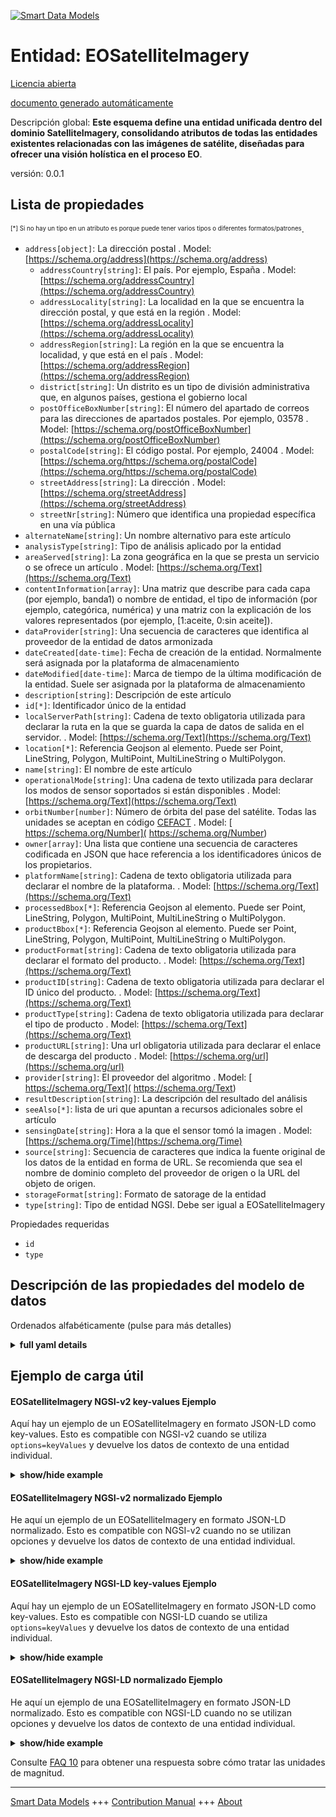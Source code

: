 <!-- 10-Header -->  
[![Smart Data Models](https://smartdatamodels.org/wp-content/uploads/2022/01/SmartDataModels_logo.png "Logo")](https://smartdatamodels.org)  
Entidad: EOSatelliteImagery  
===========================<!-- /10-Header -->  
<!-- 15-License -->  
[Licencia abierta](https://github.com/smart-data-models//dataModel.SatelliteImagery/blob/master/EOSatelliteImagery/LICENSE.md)  
[documento generado automáticamente](https://docs.google.com/presentation/d/e/2PACX-1vTs-Ng5dIAwkg91oTTUdt8ua7woBXhPnwavZ0FxgR8BsAI_Ek3C5q97Nd94HS8KhP-r_quD4H0fgyt3/pub?start=false&loop=false&delayms=3000#slide=id.gb715ace035_0_60)  
<!-- /15-License -->  
<!-- 20-Description -->  
Descripción global: **Este esquema define una entidad unificada dentro del dominio SatelliteImagery, consolidando atributos de todas las entidades existentes relacionadas con las imágenes de satélite, diseñadas para ofrecer una visión holística en el proceso EO**.  
versión: 0.0.1  
<!-- /20-Description -->  
<!-- 30-PropertiesList -->  

## Lista de propiedades  

<sup><sub>[*] Si no hay un tipo en un atributo es porque puede tener varios tipos o diferentes formatos/patrones</sub></sup>.  
- `address[object]`: La dirección postal  . Model: [https://schema.org/address](https://schema.org/address)	- `addressCountry[string]`: El país. Por ejemplo, España  . Model: [https://schema.org/addressCountry](https://schema.org/addressCountry)  
	- `addressLocality[string]`: La localidad en la que se encuentra la dirección postal, y que está en la región  . Model: [https://schema.org/addressLocality](https://schema.org/addressLocality)  
	- `addressRegion[string]`: La región en la que se encuentra la localidad, y que está en el país  . Model: [https://schema.org/addressRegion](https://schema.org/addressRegion)  
	- `district[string]`: Un distrito es un tipo de división administrativa que, en algunos países, gestiona el gobierno local    
	- `postOfficeBoxNumber[string]`: El número del apartado de correos para las direcciones de apartados postales. Por ejemplo, 03578  . Model: [https://schema.org/postOfficeBoxNumber](https://schema.org/postOfficeBoxNumber)  
	- `postalCode[string]`: El código postal. Por ejemplo, 24004  . Model: [https://schema.org/https://schema.org/postalCode](https://schema.org/https://schema.org/postalCode)  
	- `streetAddress[string]`: La dirección  . Model: [https://schema.org/streetAddress](https://schema.org/streetAddress)  
	- `streetNr[string]`: Número que identifica una propiedad específica en una vía pública    
- `alternateName[string]`: Un nombre alternativo para este artículo  - `analysisType[string]`: Tipo de análisis aplicado por la entidad  - `areaServed[string]`: La zona geográfica en la que se presta un servicio o se ofrece un artículo  . Model: [https://schema.org/Text](https://schema.org/Text)- `contentInformation[array]`: Una matriz que describe para cada capa (por ejemplo, banda1) o nombre de entidad, el tipo de información (por ejemplo, categórica, numérica) y una matriz con la explicación de los valores representados (por ejemplo, [1:aceite, 0:sin aceite]).  - `dataProvider[string]`: Una secuencia de caracteres que identifica al proveedor de la entidad de datos armonizada  - `dateCreated[date-time]`: Fecha de creación de la entidad. Normalmente será asignada por la plataforma de almacenamiento  - `dateModified[date-time]`: Marca de tiempo de la última modificación de la entidad. Suele ser asignada por la plataforma de almacenamiento  - `description[string]`: Descripción de este artículo  - `id[*]`: Identificador único de la entidad  - `localServerPath[string]`: Cadena de texto obligatoria utilizada para declarar la ruta en la que se guarda la capa de datos de salida en el servidor.  . Model: [https://schema.org/Text](https://schema.org/Text)- `location[*]`: Referencia Geojson al elemento. Puede ser Point, LineString, Polygon, MultiPoint, MultiLineString o MultiPolygon.  - `name[string]`: El nombre de este artículo  - `operationalMode[string]`: Una cadena de texto utilizada para declarar los modos de sensor soportados si están disponibles  . Model: [https://schema.org/Text](https://schema.org/Text)- `orbitNumber[number]`: Número de órbita del pase del satélite. Todas las unidades se aceptan en código [CEFACT](https://www.unece.org/cefact.html)  . Model: [ https://schema.org/Number]( https://schema.org/Number)- `owner[array]`: Una lista que contiene una secuencia de caracteres codificada en JSON que hace referencia a los identificadores únicos de los propietarios.  - `platformName[string]`: Cadena de texto obligatoria utilizada para declarar el nombre de la plataforma.  . Model: [https://schema.org/Text](https://schema.org/Text)- `processedBbox[*]`: Referencia Geojson al elemento. Puede ser Point, LineString, Polygon, MultiPoint, MultiLineString o MultiPolygon.  - `productBbox[*]`: Referencia Geojson al elemento. Puede ser Point, LineString, Polygon, MultiPoint, MultiLineString o MultiPolygon.  - `productFormat[string]`: Cadena de texto obligatoria utilizada para declarar el formato del producto.  . Model: [https://schema.org/Text](https://schema.org/Text)- `productID[string]`: Cadena de texto obligatoria utilizada para declarar el ID único del producto.  . Model: [https://schema.org/Text](https://schema.org/Text)- `productType[string]`: Cadena de texto obligatoria utilizada para declarar el tipo de producto  . Model: [https://schema.org/Text](https://schema.org/Text)- `productURL[string]`: Una url obligatoria utilizada para declarar el enlace de descarga del producto  . Model: [https://schema.org/url](https://schema.org/url)- `provider[string]`: El proveedor del algoritmo  . Model: [ https://schema.org/Text]( https://schema.org/Text)- `resultDescription[string]`: La descripción del resultado del análisis  - `seeAlso[*]`: lista de uri que apuntan a recursos adicionales sobre el artículo  - `sensingDate[string]`: Hora a la que el sensor tomó la imagen  . Model: [https://schema.org/Time](https://schema.org/Time)- `source[string]`: Secuencia de caracteres que indica la fuente original de los datos de la entidad en forma de URL. Se recomienda que sea el nombre de dominio completo del proveedor de origen o la URL del objeto de origen.  - `storageFormat[string]`: Formato de satorage de la entidad  - `type[string]`: Tipo de entidad NGSI. Debe ser igual a EOSatelliteImagery  <!-- /30-PropertiesList -->  
<!-- 35-RequiredProperties -->  
Propiedades requeridas  
- `id`  - `type`  <!-- /35-RequiredProperties -->  
<!-- 40-NotesYaml -->  
<!-- /40-NotesYaml -->  
<!-- 50-DataModelHeader -->  
## Descripción de las propiedades del modelo de datos  
Ordenados alfabéticamente (pulse para más detalles)  
<!-- /50-DataModelHeader -->  
<!-- 60-ModelYaml -->  
<details><summary><strong>full yaml details</strong></summary>    
```yaml  
EOSatelliteImagery:    
  description: 'This schema defines a unified entity within the SatelliteImagery domain, consolidating attributes from all existing entities related to satellite imagery, designed to offer a holistic view in the EO proccess'    
  properties:    
    address:    
      description: The mailing address    
      properties:    
        addressCountry:    
          description: 'The country. For example, Spain'    
          type: string    
          x-ngsi:    
            model: https://schema.org/addressCountry    
            type: Property    
        addressLocality:    
          description: 'The locality in which the street address is, and which is in the region'    
          type: string    
          x-ngsi:    
            model: https://schema.org/addressLocality    
            type: Property    
        addressRegion:    
          description: 'The region in which the locality is, and which is in the country'    
          type: string    
          x-ngsi:    
            model: https://schema.org/addressRegion    
            type: Property    
        district:    
          description: 'A district is a type of administrative division that, in some countries, is managed by the local government'    
          type: string    
          x-ngsi:    
            type: Property    
        postOfficeBoxNumber:    
          description: 'The post office box number for PO box addresses. For example, 03578'    
          type: string    
          x-ngsi:    
            model: https://schema.org/postOfficeBoxNumber    
            type: Property    
        postalCode:    
          description: 'The postal code. For example, 24004'    
          type: string    
          x-ngsi:    
            model: https://schema.org/https://schema.org/postalCode    
            type: Property    
        streetAddress:    
          description: The street address    
          type: string    
          x-ngsi:    
            model: https://schema.org/streetAddress    
            type: Property    
        streetNr:    
          description: Number identifying a specific property on a public street    
          type: string    
          x-ngsi:    
            type: Property    
      type: object    
      x-ngsi:    
        model: https://schema.org/address    
        type: Property    
    alternateName:    
      description: An alternative name for this item    
      type: string    
      x-ngsi:    
        type: Property    
    analysisType:    
      description: Entity's type of analysis applied    
      type: string    
      x-ngsi:    
        type: Property    
    areaServed:    
      description: The geographic area where a service or offered item is provided    
      type: string    
      x-ngsi:    
        model: https://schema.org/Text    
        type: Property    
    contentInformation:    
      description: 'An array that describes for each layer (e.g. band1) or entity name, the type of information (e.g. categorical, numerical) and an array with the explanation of the depicted values (e.g. [1:oil, 0:no oil])'    
      items:    
        properties:    
          layer_categorization:    
            description: 'A string that describes the type of information (e.g. categorical, numerical)'    
            enum:    
              - categorical    
              - numerical    
            type: string    
            x-ngsi:    
              type: Property    
          layer_name:    
            description: A string that states the layer name (e.g. band1)    
            type: string    
            x-ngsi:    
              type: Property    
          values_explanation:    
            description: 'An array with the explanation of the depicted values (e.g. [1:oil, 0:no oil])'    
            items:    
              type: string    
            type: array    
            x-ngsi:    
              type: Property    
        type: object    
      type: array    
      x-ngsi:    
        type: Property    
    dataProvider:    
      description: A sequence of characters identifying the provider of the harmonised data entity    
      type: string    
      x-ngsi:    
        type: Property    
    dateCreated:    
      description: Entity creation timestamp. This will usually be allocated by the storage platform    
      format: date-time    
      type: string    
      x-ngsi:    
        type: Property    
    dateModified:    
      description: Timestamp of the last modification of the entity. This will usually be allocated by the storage platform    
      format: date-time    
      type: string    
      x-ngsi:    
        type: Property    
    description:    
      description: A description of this item    
      type: string    
      x-ngsi:    
        type: Property    
    id:    
      anyOf:    
        - description: Identifier format of any NGSI entity    
          maxLength: 256    
          minLength: 1    
          pattern: ^[\w\-\.\{\}\$\+\*\[\]`|~^@!,:\\]+$    
          type: string    
          x-ngsi:    
            type: Property    
        - description: Identifier format of any NGSI entity    
          format: uri    
          type: string    
          x-ngsi:    
            type: Property    
      description: Unique identifier of the entity    
      x-ngsi:    
        type: Property    
    localServerPath:    
      description: A mandatory text string used to declare the path that the output data layer is saved on the server    
      type: string    
      x-ngsi:    
        model: https://schema.org/Text    
        type: Property    
    location:    
      description: 'Geojson reference to the item. It can be Point, LineString, Polygon, MultiPoint, MultiLineString or MultiPolygon'    
      oneOf:    
        - description: Geojson reference to the item. Point    
          properties:    
            bbox:    
              items:    
                type: number    
              minItems: 4    
              type: array    
            coordinates:    
              items:    
                type: number    
              minItems: 2    
              type: array    
            type:    
              enum:    
                - Point    
              type: string    
          required:    
            - type    
            - coordinates    
          title: GeoJSON Point    
          type: object    
          x-ngsi:    
            type: GeoProperty    
        - description: Geojson reference to the item. LineString    
          properties:    
            bbox:    
              items:    
                type: number    
              minItems: 4    
              type: array    
            coordinates:    
              items:    
                items:    
                  type: number    
                minItems: 2    
                type: array    
              minItems: 2    
              type: array    
            type:    
              enum:    
                - LineString    
              type: string    
          required:    
            - type    
            - coordinates    
          title: GeoJSON LineString    
          type: object    
          x-ngsi:    
            type: GeoProperty    
        - description: Geojson reference to the item. Polygon    
          properties:    
            bbox:    
              items:    
                type: number    
              minItems: 4    
              type: array    
            coordinates:    
              items:    
                items:    
                  items:    
                    type: number    
                  minItems: 2    
                  type: array    
                minItems: 4    
                type: array    
              type: array    
            type:    
              enum:    
                - Polygon    
              type: string    
          required:    
            - type    
            - coordinates    
          title: GeoJSON Polygon    
          type: object    
          x-ngsi:    
            type: GeoProperty    
        - description: Geojson reference to the item. MultiPoint    
          properties:    
            bbox:    
              items:    
                type: number    
              minItems: 4    
              type: array    
            coordinates:    
              items:    
                items:    
                  type: number    
                minItems: 2    
                type: array    
              type: array    
            type:    
              enum:    
                - MultiPoint    
              type: string    
          required:    
            - type    
            - coordinates    
          title: GeoJSON MultiPoint    
          type: object    
          x-ngsi:    
            type: GeoProperty    
        - description: Geojson reference to the item. MultiLineString    
          properties:    
            bbox:    
              items:    
                type: number    
              minItems: 4    
              type: array    
            coordinates:    
              items:    
                items:    
                  items:    
                    type: number    
                  minItems: 2    
                  type: array    
                minItems: 2    
                type: array    
              type: array    
            type:    
              enum:    
                - MultiLineString    
              type: string    
          required:    
            - type    
            - coordinates    
          title: GeoJSON MultiLineString    
          type: object    
          x-ngsi:    
            type: GeoProperty    
        - description: Geojson reference to the item. MultiLineString    
          properties:    
            bbox:    
              items:    
                type: number    
              minItems: 4    
              type: array    
            coordinates:    
              items:    
                items:    
                  items:    
                    items:    
                      type: number    
                    minItems: 2    
                    type: array    
                  minItems: 4    
                  type: array    
                type: array    
              type: array    
            type:    
              enum:    
                - MultiPolygon    
              type: string    
          required:    
            - type    
            - coordinates    
          title: GeoJSON MultiPolygon    
          type: object    
          x-ngsi:    
            type: GeoProperty    
      x-ngsi:    
        type: GeoProperty    
    name:    
      description: The name of this item    
      type: string    
      x-ngsi:    
        type: Property    
    operationalMode:    
      description: A text string used to declare the supported sensor modes if available    
      type: string    
      x-ngsi:    
        model: https://schema.org/Text    
        type: Property    
    orbitNumber:    
      description: 'The orbit number of tha satellite pass. All units are accepted in [CEFACT](https://www.unece.org/cefact.html) code'    
      type: number    
      x-ngsi:    
        model: ' https://schema.org/Number'    
        type: Property    
    owner:    
      description: A List containing a JSON encoded sequence of characters referencing the unique Ids of the owner(s)    
      items:    
        anyOf:    
          - description: Identifier format of any NGSI entity    
            maxLength: 256    
            minLength: 1    
            pattern: ^[\w\-\.\{\}\$\+\*\[\]`|~^@!,:\\]+$    
            type: string    
            x-ngsi:    
              type: Property    
          - description: Identifier format of any NGSI entity    
            format: uri    
            type: string    
            x-ngsi:    
              type: Property    
        description: Unique identifier of the entity    
        x-ngsi:    
          type: Property    
      type: array    
      x-ngsi:    
        type: Property    
    platformName:    
      description: A mandatory text string used to declare the name of the platform    
      type: string    
      x-ngsi:    
        model: https://schema.org/Text    
        type: Property    
    processedBbox:    
      description: 'Geojson reference to the item. It can be Point, LineString, Polygon, MultiPoint, MultiLineString or MultiPolygon'    
      oneOf:    
        - description: Geojson reference to the item. Point    
          properties:    
            bbox:    
              items:    
                type: number    
              minItems: 4    
              type: array    
            coordinates:    
              items:    
                type: number    
              minItems: 2    
              type: array    
            type:    
              enum:    
                - Point    
              type: string    
          required:    
            - type    
            - coordinates    
          title: GeoJSON Point    
          type: object    
          x-ngsi:    
            type: GeoProperty    
        - description: Geojson reference to the item. LineString    
          properties:    
            bbox:    
              items:    
                type: number    
              minItems: 4    
              type: array    
            coordinates:    
              items:    
                items:    
                  type: number    
                minItems: 2    
                type: array    
              minItems: 2    
              type: array    
            type:    
              enum:    
                - LineString    
              type: string    
          required:    
            - type    
            - coordinates    
          title: GeoJSON LineString    
          type: object    
          x-ngsi:    
            type: GeoProperty    
        - description: Geojson reference to the item. Polygon    
          properties:    
            bbox:    
              items:    
                type: number    
              minItems: 4    
              type: array    
            coordinates:    
              items:    
                items:    
                  items:    
                    type: number    
                  minItems: 2    
                  type: array    
                minItems: 4    
                type: array    
              type: array    
            type:    
              enum:    
                - Polygon    
              type: string    
          required:    
            - type    
            - coordinates    
          title: GeoJSON Polygon    
          type: object    
          x-ngsi:    
            type: GeoProperty    
        - description: Geojson reference to the item. MultiPoint    
          properties:    
            bbox:    
              items:    
                type: number    
              minItems: 4    
              type: array    
            coordinates:    
              items:    
                items:    
                  type: number    
                minItems: 2    
                type: array    
              type: array    
            type:    
              enum:    
                - MultiPoint    
              type: string    
          required:    
            - type    
            - coordinates    
          title: GeoJSON MultiPoint    
          type: object    
          x-ngsi:    
            type: GeoProperty    
        - description: Geojson reference to the item. MultiLineString    
          properties:    
            bbox:    
              items:    
                type: number    
              minItems: 4    
              type: array    
            coordinates:    
              items:    
                items:    
                  items:    
                    type: number    
                  minItems: 2    
                  type: array    
                minItems: 2    
                type: array    
              type: array    
            type:    
              enum:    
                - MultiLineString    
              type: string    
          required:    
            - type    
            - coordinates    
          title: GeoJSON MultiLineString    
          type: object    
          x-ngsi:    
            type: GeoProperty    
        - description: Geojson reference to the item. MultiLineString    
          properties:    
            bbox:    
              items:    
                type: number    
              minItems: 4    
              type: array    
            coordinates:    
              items:    
                items:    
                  items:    
                    items:    
                      type: number    
                    minItems: 2    
                    type: array    
                  minItems: 4    
                  type: array    
                type: array    
              type: array    
            type:    
              enum:    
                - MultiPolygon    
              type: string    
          required:    
            - type    
            - coordinates    
          title: GeoJSON MultiPolygon    
          type: object    
          x-ngsi:    
            type: GeoProperty    
      x-ngsi:    
        type: GeoProperty    
    productBbox:    
      description: 'Geojson reference to the item. It can be Point, LineString, Polygon, MultiPoint, MultiLineString or MultiPolygon'    
      oneOf:    
        - description: Geojson reference to the item. Point    
          properties:    
            bbox:    
              items:    
                type: number    
              minItems: 4    
              type: array    
            coordinates:    
              items:    
                type: number    
              minItems: 2    
              type: array    
            type:    
              enum:    
                - Point    
              type: string    
          required:    
            - type    
            - coordinates    
          title: GeoJSON Point    
          type: object    
          x-ngsi:    
            type: GeoProperty    
        - description: Geojson reference to the item. LineString    
          properties:    
            bbox:    
              items:    
                type: number    
              minItems: 4    
              type: array    
            coordinates:    
              items:    
                items:    
                  type: number    
                minItems: 2    
                type: array    
              minItems: 2    
              type: array    
            type:    
              enum:    
                - LineString    
              type: string    
          required:    
            - type    
            - coordinates    
          title: GeoJSON LineString    
          type: object    
          x-ngsi:    
            type: GeoProperty    
        - description: Geojson reference to the item. Polygon    
          properties:    
            bbox:    
              items:    
                type: number    
              minItems: 4    
              type: array    
            coordinates:    
              items:    
                items:    
                  items:    
                    type: number    
                  minItems: 2    
                  type: array    
                minItems: 4    
                type: array    
              type: array    
            type:    
              enum:    
                - Polygon    
              type: string    
          required:    
            - type    
            - coordinates    
          title: GeoJSON Polygon    
          type: object    
          x-ngsi:    
            type: GeoProperty    
        - description: Geojson reference to the item. MultiPoint    
          properties:    
            bbox:    
              items:    
                type: number    
              minItems: 4    
              type: array    
            coordinates:    
              items:    
                items:    
                  type: number    
                minItems: 2    
                type: array    
              type: array    
            type:    
              enum:    
                - MultiPoint    
              type: string    
          required:    
            - type    
            - coordinates    
          title: GeoJSON MultiPoint    
          type: object    
          x-ngsi:    
            type: GeoProperty    
        - description: Geojson reference to the item. MultiLineString    
          properties:    
            bbox:    
              items:    
                type: number    
              minItems: 4    
              type: array    
            coordinates:    
              items:    
                items:    
                  items:    
                    type: number    
                  minItems: 2    
                  type: array    
                minItems: 2    
                type: array    
              type: array    
            type:    
              enum:    
                - MultiLineString    
              type: string    
          required:    
            - type    
            - coordinates    
          title: GeoJSON MultiLineString    
          type: object    
          x-ngsi:    
            type: GeoProperty    
        - description: Geojson reference to the item. MultiLineString    
          properties:    
            bbox:    
              items:    
                type: number    
              minItems: 4    
              type: array    
            coordinates:    
              items:    
                items:    
                  items:    
                    items:    
                      type: number    
                    minItems: 2    
                    type: array    
                  minItems: 4    
                  type: array    
                type: array    
              type: array    
            type:    
              enum:    
                - MultiPolygon    
              type: string    
          required:    
            - type    
            - coordinates    
          title: GeoJSON MultiPolygon    
          type: object    
          x-ngsi:    
            type: GeoProperty    
      x-ngsi:    
        type: GeoProperty    
    productFormat:    
      description: A mandatory text string used to declare the format of the product    
      type: string    
      x-ngsi:    
        model: https://schema.org/Text    
        type: Property    
    productID:    
      description: A mandatory text string used to declare the unique ID of the product    
      type: string    
      x-ngsi:    
        model: https://schema.org/Text    
        type: Property    
    productType:    
      description: A mandatory text string used to declare the type of the product    
      type: string    
      x-ngsi:    
        model: https://schema.org/Text    
        type: Property    
    productURL:    
      description: A mandatory url used to declare the download link of the product    
      type: string    
      x-ngsi:    
        model: https://schema.org/url    
        type: Property    
    provider:    
      description: The provider of the algorithm    
      type: string    
      x-ngsi:    
        model: ' https://schema.org/Text'    
        type: Property    
    resultDescription:    
      description: The description of the analysis outcome    
      type: string    
      x-ngsi:    
        type: Property    
    seeAlso:    
      description: list of uri pointing to additional resources about the item    
      oneOf:    
        - items:    
            format: uri    
            type: string    
          minItems: 1    
          type: array    
        - format: uri    
          type: string    
      x-ngsi:    
        type: Property    
    sensingDate:    
      description: The time at which the image was taken by the sensor    
      type: string    
      x-ngsi:    
        model: https://schema.org/Time    
        type: Property    
    source:    
      description: 'A sequence of characters giving the original source of the entity data as a URL. Recommended to be the fully qualified domain name of the source provider, or the URL to the source object'    
      type: string    
      x-ngsi:    
        type: Property    
    storageFormat:    
      description: Entity's satorage format    
      type: string    
      x-ngsi:    
        type: Property    
    type:    
      description: NGSI Entity type. It must be equal to EOSatelliteImagery    
      enum:    
        - EOSatelliteImagery    
      type: string    
      x-ngsi:    
        type: Property    
  required:    
    - id    
    - type    
  type: object    
  x-derived-from: ""    
  x-disclaimer: 'Redistribution and use in source and binary forms, with or without modification, are permitted  provided that the license conditions are met. Copyleft (c) 2024 Contributors to Smart Data Models Program'    
  x-license-url: https://github.com/smart-data-models/dataModel.SatelliteImagery/blob/master/EOSatelliteImagery/LICENSE.md    
  x-model-schema: https://smart-data-models.github.io/dataModel.SatelliteImagery/EOSatelliteImagery/schema.json    
  x-model-tags: ""    
  x-version: 0.0.1    
```  
</details>    
<!-- /60-ModelYaml -->  
<!-- 70-MiddleNotes -->  
<!-- /70-MiddleNotes -->  
<!-- 80-Examples -->  
## Ejemplo de carga útil  
#### EOSatelliteImagery NGSI-v2 key-values Ejemplo  
Aquí hay un ejemplo de un EOSatelliteImagery en formato JSON-LD como key-values. Esto es compatible con NGSI-v2 cuando se utiliza `options=keyValues` y devuelve los datos de contexto de una entidad individual.  
<details><summary><strong>show/hide example</strong></summary>    
```json  
{  
  "productID": "S2A_MSIL1C_20240427T082601_N0510_R021_T36SVD_20240427T103126",  
  "productURL": "https://catalogue.dataspace.copernicus.eu/odata/v1/Products(88f6e3c8-ae72-41dd-b5b9-014c3baa9634)/$value",  
  "type":"EOSatelliteImagery",  
  "productBbox": {  
    "type": "Polygon",  
    "coordinates": [  
      [  
        [  
          31.90052,  
          35.238084  
        ],  
        [  
          31.91356,  
          34.248107  
        ],  
        [  
          33.106002,  
          34.252876  
        ],  
        [  
          33.107275,  
          35.24303  
        ],  
        [  
          31.90052,  
          35.238084  
        ]  
      ]  
    ]  
  },  
  "sensingDate": "20240427T082601",  
  "productFormat": "SAFE",  
  "localServerPath": "algaemap-chl_wbl_kouris_20240427T082601.tif",  
  "storageFormat": "GeoTIFF",  
  "operationalMode": "MSI",  
  "productType": "S2MSI1C",  
  "orbitNumber": 21,  
  "platformName": "S2A",  
  "processedBbox": {  
    "type": "Polygon",  
    "coordinates": [  
      [  
        [  
          32.904684,  
          34.77082  
        ],  
        [  
          32.904684,  
          34.726095  
        ],  
        [  
          32.939337,  
          34.726095  
        ],  
        [  
          32.939337,  
          34.77082  
        ],  
        [  
          32.904684,  
          34.77082  
        ]  
      ]  
    ]  
  },  
  "id": "KOURIS_ALGAE",  
  "areaServed": "kouris",  
  "provider": "CERTH",  
  "analysisType": "chl-monitoring"  
}  
```  
</details>  
#### EOSatelliteImagery NGSI-v2 normalizado Ejemplo  
He aquí un ejemplo de un EOSatelliteImagery en formato JSON-LD normalizado. Esto es compatible con NGSI-v2 cuando no se utilizan opciones y devuelve los datos de contexto de una entidad individual.  
<details><summary><strong>show/hide example</strong></summary>    
```json  
{  
  "id": "urn:ngsi-ld:EOGeoDataLayer:1234",  
  "type": "EOSatelliteImagery",  
  "dataProvider": {  
    "type": "Text",  
    "value": "CERTH"  
  },  
  "contentInformation": {  
    "type": "StructuredValue",  
    "value": [  
      {  
        "layer_name": "band1",  
        "layer_categorization": "numerical",  
        "values_explanation": [  
          "100: exceptional algae bloom",  
          "10: algae bloom"  
        ]  
      }  
    ]  
  },  
  "description": {  
    "type": "Text",  
    "value": "Unified data from EO Satellite Imagery analysis for algae"  
  },  
  "localServerPath": {  
    "type": "Text",  
    "value": "algaemap-chl_wbl_kouris_20240427T082601.tif"  
  },  
  "areaServed": {  
    "type": "Text",  
    "value": "kouris"  
  },  
  "productBbox": {  
    "type": "geo:json",  
    "value": {  
      "type": "Polygon",  
      "coordinates": [  
        [  
          [  
            31.90052,  
            35.238084  
          ],  
          [  
            31.91356,  
            34.248107  
          ],  
          [  
            33.106002,  
            34.252876  
          ],  
          [  
            33.107275,  
            35.24303  
          ],  
          [  
            31.90052,  
            35.238084  
          ]  
        ]  
      ]  
    }  
  },  
  "processedBbox": {  
    "type": "geo:json",  
    "value": {  
      "type": "Polygon",  
      "coordinates": [  
        [  
          [  
            32.904684,  
            34.77082  
          ],  
          [  
            32.904684,  
            34.726095  
          ],  
          [  
            32.939337,  
            34.726095  
          ],  
          [  
            32.939337,  
            34.77082  
          ],  
          [  
            32.904684,  
            34.77082  
          ]  
        ]  
      ]  
    }  
  },  
  "storageFormat": {  
    "type": "Text",  
    "value": "GeoTIFF"  
  },  
  "productFormat": {  
    "type": "Text",  
    "value": "SAFE"  
  },  
  "productType": {  
    "type": "Text",  
    "value": "S2MSI1C"  
  },  
  "operationalMode": {  
    "type": "Text",  
    "value": "MSI"  
  },  
  "productID": {  
    "type": "Text",  
    "value": "S2A_MSIL1C_20240427T082601_N0510_R021_T36SVD_20240427T103126"  
  },  
  "productURL": {  
    "type": "URI",  
    "value": "https://catalogue.dataspace.copernicus.eu/odata/v1/Products(88f6e3c8-ae72-41dd-b5b9-014c3baa9634)/$value"  
  },  
  "sensingDate": {  
    "type": "Date-Time",  
    "value": "2024-04-27T08:26:01Z"  
  },  
  "orbitNumber": {  
    "type": "Text",  
    "value": 21  
  },  
  "platformName": {  
    "type": "Text",  
    "value": "S2A"  
  },  
  "analysisType": {  
    "type": "Text",  
    "value": "chl-monitoring"  
  },  
  "provider": {  
    "type": "Text",  
    "value": "CERTH"  
  },  
  "resultDescription": {  
    "type": "Text",  
    "value": "description of the results"  
  }  
}  
```  
</details>  
#### EOSatelliteImagery NGSI-LD key-values Ejemplo  
Aquí hay un ejemplo de un EOSatelliteImagery en formato JSON-LD como key-values. Esto es compatible con NGSI-LD cuando se utiliza `options=keyValues` y devuelve los datos de contexto de una entidad individual.  
<details><summary><strong>show/hide example</strong></summary>    
```json  
{  
  "productID": "S2A_MSIL1C_20240427T082601_N0510_R021_T36SVD_20240427T103126",  
  "productURL": "https://catalogue.dataspace.copernicus.eu/odata/v1/Products(88f6e3c8-ae72-41dd-b5b9-014c3baa9634)/$value",  
  "type":"EOSatelliteImagery",  
  "productBbox": {  
    "type": "Polygon",  
    "coordinates": [  
      [  
        [  
          31.90052,  
          35.238084  
        ],  
        [  
          31.91356,  
          34.248107  
        ],  
        [  
          33.106002,  
          34.252876  
        ],  
        [  
          33.107275,  
          35.24303  
        ],  
        [  
          31.90052,  
          35.238084  
        ]  
      ]  
    ]  
  },  
  "sensingDate": "20240427T082601",  
  "productFormat": "SAFE",  
  "localServerPath": "algaemap-chl_wbl_kouris_20240427T082601.tif",  
  "storageFormat": "GeoTIFF",  
  "operationalMode": "MSI",  
  "productType": "S2MSI1C",  
  "orbitNumber": 21,  
  "platformName": "S2A",  
  "processedBbox": {  
    "type": "Polygon",  
    "coordinates": [  
      [  
        [  
          32.904684,  
          34.77082  
        ],  
        [  
          32.904684,  
          34.726095  
        ],  
        [  
          32.939337,  
          34.726095  
        ],  
        [  
          32.939337,  
          34.77082  
        ],  
        [  
          32.904684,  
          34.77082  
        ]  
      ]  
    ]  
  },  
  "id": "KOURIS_ALGAE",  
  "areaServed": "kouris",  
  "provider": "CERTH",  
  "analysisType": "chl-monitoring",  
  "@context": [  
    "https://raw.githubusercontent.com/smart-data-models/dataModel.SatelliteImagery/master/context.jsonld"  
  ]  
}  
```  
</details>  
#### EOSatelliteImagery NGSI-LD normalizado Ejemplo  
He aquí un ejemplo de una EOSatelliteImagery en formato JSON-LD normalizado. Esto es compatible con NGSI-LD cuando no se utilizan opciones y devuelve los datos de contexto de una entidad individual.  
<details><summary><strong>show/hide example</strong></summary>    
```json  
{  
  "id": "urn:ngsi-ld:EOGeoDataLayer:1234",  
  "type": "EOSatelliteImagery",  
  "dataProvider": {  
    "type": "Property",  
    "value": "CERTH"  
  },  
  "contentInformation": {  
    "type": "StructuredValue",  
    "value": [  
      {  
        "layer_name": "band1",  
        "layer_categorization": "numerical",  
        "values_explanation": [  
          "100: exceptional algae bloom",  
          "10: algae bloom"  
        ]  
      }  
    ]  
  },  
  "description": {  
    "type": "Property",  
    "value": "Unified data from EO Satellite Imagery analysis for algae"  
  },  
  "localServerPath": {  
    "type": "Property",  
    "value": "algaemap-chl_wbl_kouris_20240427T082601.tif"  
  },  
  "areaServed": {  
    "type": "Property",  
    "value": "kouris"  
  },  
  "productBbox": {  
    "type": "GeoProperty",  
    "value": {  
      "type": "Polygon",  
      "coordinates": [  
        [  
          [  
            31.90052,  
            35.238084  
          ],  
          [  
            31.91356,  
            34.248107  
          ],  
          [  
            33.106002,  
            34.252876  
          ],  
          [  
            33.107275,  
            35.24303  
          ],  
          [  
            31.90052,  
            35.238084  
          ]  
        ]  
      ]  
    }  
  },  
  "processedBbox": {  
    "type": "GeoProperty",  
    "value": {  
      "type": "Polygon",  
      "coordinates": [  
        [  
          [  
            32.904684,  
            34.77082  
          ],  
          [  
            32.904684,  
            34.726095  
          ],  
          [  
            32.939337,  
            34.726095  
          ],  
          [  
            32.939337,  
            34.77082  
          ],  
          [  
            32.904684,  
            34.77082  
          ]  
        ]  
      ]  
    }  
  },  
  "storageFormat": {  
    "type": "Property",  
    "value": "GeoTIFF"  
  },  
  "productFormat": {  
    "type": "Property",  
    "value": "SAFE"  
  },  
  "productType": {  
    "type": "Property",  
    "value": "S2MSI1C"  
  },  
  "operationalMode": {  
    "type": "Property",  
    "value": "MSI"  
  },  
  "productID": {  
    "type": "Property",  
    "value": "S2A_MSIL1C_20240427T082601_N0510_R021_T36SVD_20240427T103126"  
  },  
  "productURL": {  
    "type": "Property",  
    "value": "https://catalogue.dataspace.copernicus.eu/odata/v1/Products(88f6e3c8-ae72-41dd-b5b9-014c3baa9634)/$value"  
  },  
  "sensingDate": {  
    "type": "Property",  
    "value": {  
      "@type": "date-time",  
      "@value": "2024-04-27T08:26:01Z"  
    }  
  },  
  "orbitNumber": {  
    "type": "Property",  
    "value": 21  
  },  
  "platformName": {  
    "type": "Property",  
    "value": "S2A"  
  },  
  "analysisType": {  
    "type": "Property",  
    "value": "chl-monitoring"  
  },  
  "provider": {  
    "type": "Property",  
    "value": "CERTH"  
  },  
  "resultDescription": {  
    "type": "Property",  
    "value": "description of the results"  
  },  
  "@context": [  
    "https://raw.githubusercontent.com/smart-data-models/dataModel.SatelliteImagery/master/context.jsonld"  
  ]  
}  
```  
</details><!-- /80-Examples -->  
<!-- 90-FooterNotes -->  
<!-- /90-FooterNotes -->  
<!-- 95-Units -->  
Consulte [FAQ 10](https://smartdatamodels.org/index.php/faqs/) para obtener una respuesta sobre cómo tratar las unidades de magnitud.  
<!-- /95-Units -->  
<!-- 97-LastFooter -->  
---  
[Smart Data Models](https://smartdatamodels.org) +++ [Contribution Manual](https://bit.ly/contribution_manual) +++ [About](https://bit.ly/Introduction_SDM)<!-- /97-LastFooter -->  
